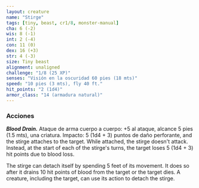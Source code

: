 ```yaml
---
layout: creature
name: "Stirge"
tags: [tiny, beast, cr1/8, monster-manual]
cha: 6 (-2)
wis: 8 (-1)
int: 2 (-4)
con: 11 (0)
dex: 16 (+3)
str: 4 (-3)
size: Tiny beast
alignment: unaligned
challenge: "1/8 (25 XP)"
senses: "Visión en la oscuridad 60 pies (18 mts)"
speed: "10 pies (3 mts), fly 40 ft."
hit_points: "2 (1d4)"
armor_class: "14 (armadura natural)"
---
```


### Acciones

***Blood Drain.*** Ataque de arma cuerpo a cuerpo: +5 al ataque, alcance 5 pies (1.5 mts), una criatura. Impacto: 5 (1d4 + 3) puntos de daño perforante, and the stirge attaches to the target. While attached, the stirge doesn't attack. Instead, at the start of each of the stirge's turns, the target loses 5 (1d4 + 3) hit points due to blood loss.

The stirge can detach itself by spending 5 feet of its movement. It does so after it drains 10 hit points of blood from the target or the target dies. A creature, including the target, can use its action to detach the stirge.